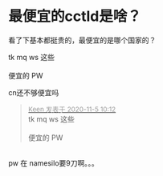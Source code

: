 # 最便宜的cctld是啥？


看了下基本都挺贵的，最便宜的是哪个国家的？

tk mq ws 这些<br />
<br />
便宜的 PW<img id="aimg_EzGbB" onclick="zoom(this, this.src, 0, 0, 0)" class="zoom" src="https://cdn.jsdelivr.net/gh/hishis/forum-master/public/images/patch.gif" onmouseover="img_onmouseoverfunc(this)" onload="thumbImg(this)" border="0" alt="" />

cn还不够便宜吗&nbsp; &nbsp;&nbsp; &nbsp;&nbsp; &nbsp;&nbsp; &nbsp;&nbsp; &nbsp;&nbsp; &nbsp;&nbsp; &nbsp;&nbsp; &nbsp;&nbsp; &nbsp;&nbsp; &nbsp;&nbsp; &nbsp;&nbsp; &nbsp;&nbsp; &nbsp; 

<div class="quote"><blockquote><font size="2"><a href="https://www.hostloc.com/forum.php?mod=redirect&amp;goto=findpost&amp;pid=9405280&amp;ptid=762669" target="_blank"><font color="#999999">Keen 发表于 2020-11-5 10:12</font></a></font><br />
tk mq ws 这些<br />
<br />
便宜的 PW</blockquote></div><br />
pw 在 namesilo要9刀啊。。。
